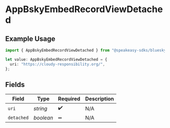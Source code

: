 # AppBskyEmbedRecordViewDetached

## Example Usage

```typescript
import { AppBskyEmbedRecordViewDetached } from "@speakeasy-sdks/bluesky/models/components";

let value: AppBskyEmbedRecordViewDetached = {
  uri: "https://cloudy-responsibility.org/",
};
```

## Fields

| Field              | Type               | Required           | Description        |
| ------------------ | ------------------ | ------------------ | ------------------ |
| `uri`              | *string*           | :heavy_check_mark: | N/A                |
| `detached`         | *boolean*          | :heavy_minus_sign: | N/A                |